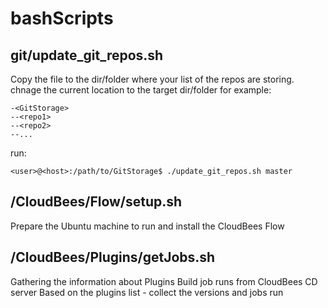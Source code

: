 # bashScripts
## git/update_git_repos.sh
Copy the file to the dir/folder where your list of the repos are storing.
chnage the current location to the target dir/folder
for example:
```
-<GitStorage>
--<repo1>
--<repo2>
--...
```
run:
```
<user>@<host>:/path/to/GitStorage$ ./update_git_repos.sh master
```
## /CloudBees/Flow/setup.sh
Prepare the Ubuntu machine to run and install the CloudBees Flow

## /CloudBees/Plugins/getJobs.sh
Gathering the information about Plugins Build job runs from CloudBees CD server
Based on the plugins list - collect the versions and jobs run

